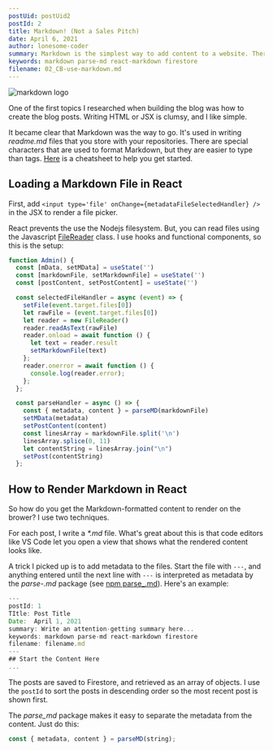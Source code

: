 ```yaml
---
postUid: postUid2
postId: 2
title: Markdown! (Not a Sales Pitch)
date: April 6, 2021
author: lonesome-coder
summary: Markdown is the simplest way to add content to a website. There are a few things to learn to use it with React...
keywords: markdown parse-md react-markdown firestore
filename: 02_CB-use-markdown.md
---
```


![markdown logo](https://i.ibb.co/2Sq1PD9/markdown-mark.png)

One of the first topics I researched when building the blog was how to create the blog posts. Writing HTML or JSX is clumsy, and I like simple.

It became clear that Markdown was the way to go. It's used in writing _readme.md_ files that you store with your repositories. There are special characters that are used to format Markdown, but they are easier to type than tags. [Here](https://commonmark.org/help/) is a cheatsheet to help you get started.

## Loading a Markdown File in React

First, add `<input type='file' onChange={metadataFileSelectedHandler} />` in the JSX to render a file picker.

React prevents the use the Nodejs filesystem. But, you can read files using the Javascript [FileReader](https://www.w3docs.com/learn-javascript/file-and-filereader.html) class. I use hooks and functional components, so this is the setup:

```js
function Admin() {
  const [mData, setMData] = useState('')
  const [markdownFile, setMarkdownFile] = useState('')
  const [postContent, setPostContent] = useState('')

  const selectedFileHandler = async (event) => {
    setFile(event.target.files[0])
    let rawFile = (event.target.files[0])
    let reader = new FileReader()
    reader.readAsText(rawFile)
    reader.onload = await function () {
      let text = reader.result
      setMarkdownFile(text)
    };
    reader.onerror = await function () {
      console.log(reader.error);
    };
  };

  const parseHandler = async () => {
    const { metadata, content } = parseMD(markdownFile)
    setMData(metadata)
    setPostContent(content)
    const linesArray = markdownFile.split('\n')
    linesArray.splice(0, 11)
    let contentString = linesArray.join("\n")
    setPost(contentString)
  };

```

## How to Render Markdown in React

So how do you get the Markdown-formatted content to render on the brower? I use two techniques.

For each post, I write a _\*.md_ file. What's great about this is that code editors like VS Code let you open a view that shows what the rendered content looks like.

A trick I picked up is to add metadata to the files. Start the file with _`---`_, and anything entered until the next line with _`---`_ is interpreted as metadata by the _parse\-.md_ package (see [npm parse\_.md](https://www.npmjs.com/package/parse-md)). Here's an example:

```js
---
postId: 1
TItle: Post Title
Date:  April 1, 2021
summary: Write an attention-getting summary here...
keywords: markdown parse-md react-markdown firestore
filename: filename.md
---
## Start the Content Here
...
```

The posts are saved to Firestore, and retrieved as an array of objects. I use the `postId` to sort the posts in descending order so the most recent post is shown first.

The _parse_md_ package makes it easy to separate the metadata from the content. Just do this:

```js
const { metadata, content } = parseMD(string);
```
